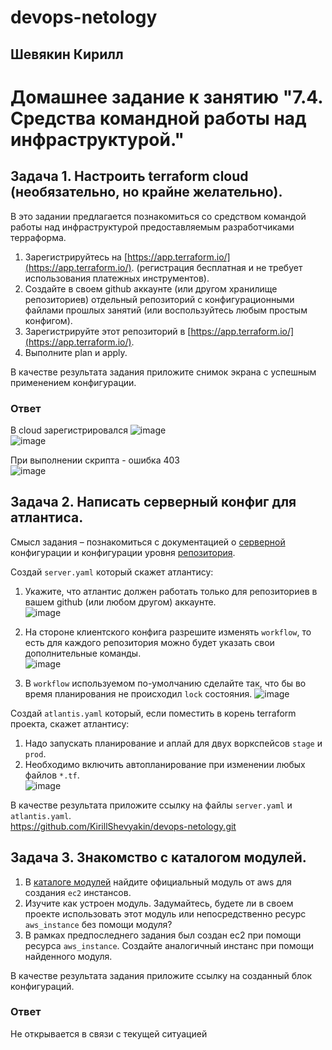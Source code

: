 # devops-netology  
## Шевякин Кирилл  

# Домашнее задание к занятию "7.4. Средства командной работы над инфраструктурой."

## Задача 1. Настроить terraform cloud (необязательно, но крайне желательно).

В это задании предлагается познакомиться со средством командой работы над инфраструктурой предоставляемым
разработчиками терраформа. 

1. Зарегистрируйтесь на [https://app.terraform.io/](https://app.terraform.io/).
(регистрация бесплатная и не требует использования платежных инструментов).
1. Создайте в своем github аккаунте (или другом хранилище репозиториев) отдельный репозиторий с
 конфигурационными файлами прошлых занятий (или воспользуйтесь любым простым конфигом).
1. Зарегистрируйте этот репозиторий в [https://app.terraform.io/](https://app.terraform.io/).
1. Выполните plan и apply. 

В качестве результата задания приложите снимок экрана с успешным применением конфигурации.

### Ответ  

В cloud зарегистрировался
![image](https://user-images.githubusercontent.com/93198418/177744947-f92d6175-0de0-4e28-b878-3b83ab1231c3.png)  
![image](https://user-images.githubusercontent.com/93198418/177745171-2df5b5f7-de2b-44e1-9b5b-7febbee9530b.png)  

При выполнении скрипта - ошибка 403  
![image](https://user-images.githubusercontent.com/93198418/177745398-4e2c76a0-8f1f-4c80-90a6-2787c4a75169.png)

## Задача 2. Написать серверный конфиг для атлантиса. 

Смысл задания – познакомиться с документацией 
о [серверной](https://www.runatlantis.io/docs/server-side-repo-config.html) конфигурации и конфигурации уровня 
 [репозитория](https://www.runatlantis.io/docs/repo-level-atlantis-yaml.html).

Создай `server.yaml` который скажет атлантису:
1. Укажите, что атлантис должен работать только для репозиториев в вашем github (или любом другом) аккаунте.  
![image](https://user-images.githubusercontent.com/93198418/177938068-a58b356e-7138-46a9-bd65-2ba5a5778cc1.png)  

1. На стороне клиентского конфига разрешите изменять `workflow`, то есть для каждого репозитория можно 
будет указать свои дополнительные команды.  
![image](https://user-images.githubusercontent.com/93198418/177938217-fec58b71-61aa-4235-a7ec-8ede96312680.png)  

1. В `workflow` используемом по-умолчанию сделайте так, что бы во время планирования не происходил `lock` состояния.
![image](https://user-images.githubusercontent.com/93198418/177938480-8d4484af-e7ac-4f13-8bc9-f69335235673.png)  

Создай `atlantis.yaml` который, если поместить в корень terraform проекта, скажет атлантису:
1. Надо запускать планирование и аплай для двух воркспейсов `stage` и `prod`.
1. Необходимо включить автопланирование при изменении любых файлов `*.tf`.  
![image](https://user-images.githubusercontent.com/93198418/177942073-fd2b926f-ccd5-4ba9-8847-21a72a19a6ca.png)  

В качестве результата приложите ссылку на файлы `server.yaml` и `atlantis.yaml`.  
https://github.com/KirillShevyakin/devops-netology.git  

## Задача 3. Знакомство с каталогом модулей. 

1. В [каталоге модулей](https://registry.terraform.io/browse/modules) найдите официальный модуль от aws для создания
`ec2` инстансов. 
2. Изучите как устроен модуль. Задумайтесь, будете ли в своем проекте использовать этот модуль или непосредственно 
ресурс `aws_instance` без помощи модуля?
3. В рамках предпоследнего задания был создан ec2 при помощи ресурса `aws_instance`. 
Создайте аналогичный инстанс при помощи найденного модуля.   

В качестве результата задания приложите ссылку на созданный блок конфигураций.   

### Ответ  

Не открывается в связи с текущей ситуацией  

